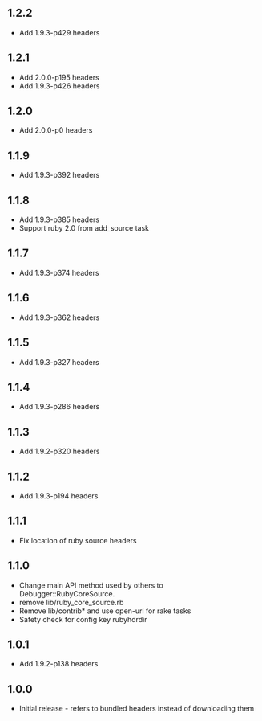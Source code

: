## 1.2.2
* Add 1.9.3-p429 headers

## 1.2.1
* Add 2.0.0-p195 headers
* Add 1.9.3-p426 headers

## 1.2.0
* Add 2.0.0-p0 headers

## 1.1.9
* Add 1.9.3-p392 headers

## 1.1.8
* Add 1.9.3-p385 headers
* Support ruby 2.0 from add_source task

## 1.1.7
* Add 1.9.3-p374 headers

## 1.1.6
* Add 1.9.3-p362 headers

## 1.1.5
* Add 1.9.3-p327 headers

## 1.1.4
* Add 1.9.3-p286 headers

## 1.1.3
* Add 1.9.2-p320 headers

## 1.1.2
* Add 1.9.3-p194 headers

## 1.1.1
* Fix location of ruby source headers

## 1.1.0
* Change main API method used by others to Debugger::RubyCoreSource.
* remove lib/ruby_core_source.rb
* Remove lib/contrib* and use open-uri for rake tasks
* Safety check for config key rubyhdrdir

## 1.0.1
* Add 1.9.2-p138 headers

## 1.0.0
* Initial release - refers to bundled headers instead of downloading them
